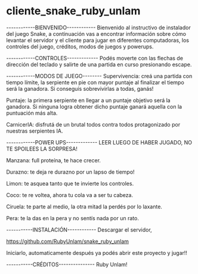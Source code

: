 # cliente_snake_ruby_unlam

------------BIENVENIDO------------
Bienvenido al instructivo de instalador del juego Snake, a continuación vas a encontrar información
sobre cómo levantar el servidor y el cliente para jugar en diferentes computadoras, los controles del juego, créditos,
modos de juegos y powerups.

------------CONTROLES-------------
Podés moverte con las flechas de dirección del teclado y salirte de una partida en curso presionando escape.

------------MODOS DE JUEGO--------
Supervivencia: creá una partida con tiempo límite, la serpiente en pie con mayor puntaje al finalizar el tiempo
será la ganadora. Si conseguís sobrevivirlas a todas, ganás!

Puntaje: la primera serpiente en llegar a un puntaje objetivo será la ganadora. Si ninguna logra obtener dicho puntaje
ganará aquella con la puntuación más alta.

CarnicerIA: disfrutá de un brutal todos contra todos protagonizado por nuestras serpientes IA.

------------POWER UPS-------------
LEER LUEGO DE HABER JUGADO, NO TE SPOILEES LA SORPRESA!

Manzana: full proteína, te hace crecer.

Durazno: te deja re durazno por un lapso de tiempo!

Limon: te asquea tanto que te invierte los controles.

Coco: te re voltea, ahora tu cola va a ser tu cabeza.

Ciruela: te parte al medio, la otra mitad la perdés por lo laxante.

Pera: te la das en la pera y no sentís nada por un rato.

-----------INSTALACIÓN------------
Descargar el servidor,

https://github.com/RubyUnlam/snake_ruby_unlam

Iniciarlo, automaticamente después ya podés abrir este proyecto y jugar!!


-----------CRÉDITOS---------------
Ruby Unlam!
